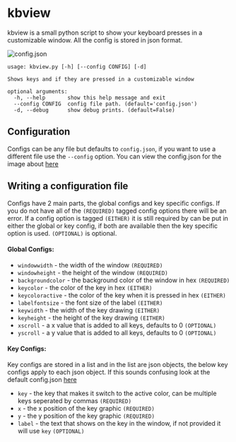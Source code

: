 # kbview
kbview is a small python script to show your keyboard presses in a customizable window. All the config is stored in json format.

![config.json](https://raw.githubusercontent.com/rokie95/kbview/master/docs/config.png)

```
usage: kbview.py [-h] [--config CONFIG] [-d]

Shows keys and if they are pressed in a customizable window

optional arguments:
  -h, --help       show this help message and exit
  --config CONFIG  config file path. (default='config.json')
  -d, --debug      show debug prints. (default=False)
```

## Configuration
Configs can be any file but defaults to ```config.json```, if you want to use a different file use the ```--config``` option. You can view the config.json for the image about [here](https://raw.githubusercontent.com/rokie95/kbview/master/config.json)

## Writing a configuration file
Configs have 2 main parts, the global configs and key specific configs. If you do not have all of the ```(REQUIRED)``` tagged config options there will be an error. If a config option is tagged ```(EITHER)``` it is still required by can be put in either the global or key config, if both are available then the key specific option is used. ```(OPTIONAL)``` is optional.


#### Global Configs:
 - ```windowwidth``` - the width of the window ```(REQUIRED)```
 - ```windowheight``` - the height of the window ```(REQUIRED)```
 - ```backgroundcolor``` - the background color of the window in hex ```(REQUIRED)```
 - ```keycolor``` - the color of the key in hex ```(EITHER)```
 - ```keycoloractive``` - the color of the key when it is pressed in hex ```(EITHER)```
 - ```labelfontsize``` - the font size of the label ```(EITHER)```
 - ```keywidth``` - the width of the key drawing ```(EITHER)```
 - ```keyheight``` - the height of the key drawing ```(EITHER)```
 - ```xscroll``` - a x value that is added to all keys, defaults to 0 ```(OPTIONAL)```
 - ```yscroll``` - a y value that is added to all keys, defaults to 0 ```(OPTIONAL)```

#### Key Configs:
Key configs are stored in a list and in the list are json objects, the below key configs apply to each json object. If this sounds confusing look at the default config.json [here](https://raw.githubusercontent.com/rokie95/kbview/master/config.json)
 - ```key``` - the key that makes it switch to the active color, can be multiple keys seperated by commas ```(REQUIRED)```
 - ```x``` - the x position of the key graphic ```(REQUIRED)```
 - ```y``` - the y position of the key graphic ```(REQUIRED)```
 - ```label``` - the text that shows on the key in the window, if not provided it will use ```key``` ```(OPTIONAL)```
